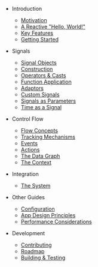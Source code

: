 - Introduction

  - [Motivation](introduction/motivation.md)
  - [A Reactive "Hello, World!"](introduction/reactive-hello.md)
  - [Key Features](introduction/key-features.md)
  - [Getting Started](introduction/getting-started.md)

- Signals

  - [Signal Objects](signals/introduction.md)
  - [Construction](signals/construction.md)
  - [Operators & Casts](signals/operators-and-casts.md)
  - [Function Application](signals/function-application.md)
  - [Adaptors](signals/adaptors.md)
  - [Custom Signals](signals/custom-signals.md)
  - [Signals as Parameters](signals/as-parameters.md)
  - [Time as a Signal](signals/time.md)

- Control Flow

  - [Flow Concepts](control-flow/flow-concepts.md)
  - [Tracking Mechanisms](control-flow/tracking-mechanisms.md)
  - [Events](control-flow/events.md)
  - [Actions](control-flow/actions.md)
  - [The Data Graph](control-flow/data-graph.md)
  - [The Context](control-flow/the-context.md)

- Integration

  - [The System](integration/the-system.md)

- Other Guides

  - [Configuration](other-guides/configuration.md)
  - [App Design Principles](other-guides/app-design.md)
  - [Performance Considerations](other-guides/performance.md)

- Development

  - [Contributing](development/contributing.md)
  - [Roadmap](development/roadmap.md)
  - [Building & Testing](development/building-and-testing.md)
